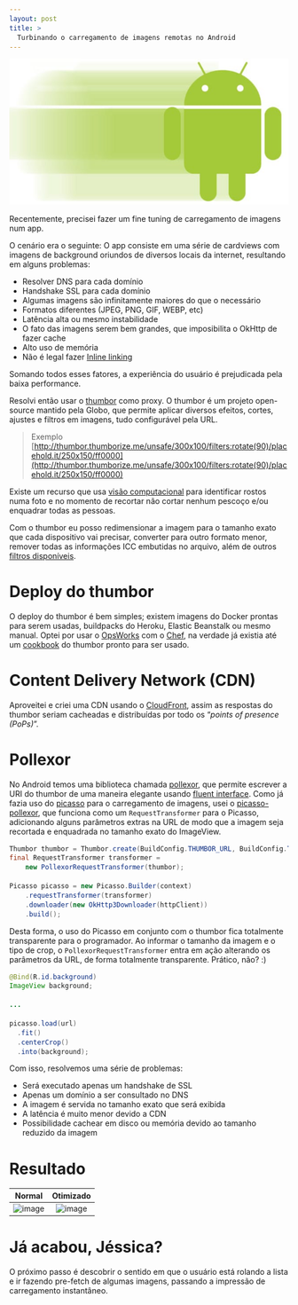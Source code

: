```yaml
---
layout: post
title: >
  Turbinando o carregamento de imagens remotas no Android
---
```


![image](/public/2016-01-28-turbinando-o-carregamento-de-imagens-remotas-no-android/android-fast.jpg)

Recentemente, precisei fazer um fine tuning de carregamento de imagens num app.

O cenário era o seguinte:
O app consiste em uma série de cardviews com imagens de background oriundos de diversos locais da internet, resultando em alguns problemas:

* Resolver DNS para cada domínio
* Handshake SSL para cada domínio
* Algumas imagens são infinitamente maiores do que o necessário
* Formatos diferentes (JPEG, PNG, GIF, WEBP, etc)
* Latência alta ou mesmo instabilidade
* O fato das imagens serem bem grandes, que imposibilita o OkHttp de fazer cache
* Alto uso de memória
* Não é legal fazer [Inline linking](https://en.wikipedia.org/wiki/Inline_linking)

Somando todos esses fatores, a experiência do usuário é prejudicada pela baixa performance.

Resolvi então usar o [thumbor](http://thumborize.me/) como proxy. O thumbor é um projeto open-source mantido pela Globo, que permite aplicar diversos efeitos, cortes, ajustes e filtros em imagens, tudo configurável pela URL.

> Exemplo
> [http://thumbor.thumborize.me/unsafe/300x100/filters:rotate(90)/placehold.it/250x150/ff0000](http://thumbor.thumborize.me/unsafe/300x100/filters:rotate(90)/placehold.it/250x150/ff0000)

Existe um recurso que usa [visão computacional](http://opencv.org/) para identificar rostos numa foto e no momento de recortar não cortar nenhum pescoço e/ou enquadrar todas as pessoas.

Com o thumbor eu posso redimensionar a imagem para o tamanho exato que cada dispositivo vai precisar, converter para outro formato menor, remover todas as informações ICC embutidas no arquivo, além de outros [filtros disponíveis](https://github.com/thumbor/thumbor/wiki/Filters).

Deploy do thumbor
=================
O deploy do thumbor é bem simples; existem imagens do Docker prontas para serem usadas, buildpacks do Heroku, Elastic Beanstalk ou mesmo manual.
Optei por usar o [OpsWorks](https://aws.amazon.com/opsworks/) com o [Chef](https://www.chef.io/chef/), na verdade já existia até um [cookbook](https://github.com/zanui/chef-thumbor) do thumbor pronto para ser usado.

Content Delivery Network (CDN)
==============================
Aproveitei e criei uma CDN usando o [CloudFront](https://aws.amazon.com/cloudfront/), assim as respostas do thumbor seriam cacheadas e distribuídas por todo os “_points of presence (PoPs)_”.

Pollexor
========
No Android temos uma biblioteca chamada [pollexor](https://github.com/square/pollexor), que permite escrever a URI do thumbor de uma maneira elegante usando [fluent interface](https://en.wikipedia.org/wiki/Fluent_interface).
Como já fazia uso do [picasso](http://square.github.io/picasso/) para o carregamento de imagens, usei o [picasso-pollexor](https://github.com/square/picasso/tree/master/picasso-pollexor), que funciona como um `RequestTransformer` para o Picasso, adicionando alguns parâmetros extras na URL de modo que a imagem seja recortada e enquadrada no tamanho exato do ImageView.

```java
Thumbor thumbor = Thumbor.create(BuildConfig.THUMBOR_URL, BuildConfig.THUMBOR_KEY);
final RequestTransformer transformer =
    new PollexorRequestTransformer(thumbor);

Picasso picasso = new Picasso.Builder(context)
    .requestTransformer(transformer)
    .downloader(new OkHttp3Downloader(httpClient))
    .build();
```

Desta forma, o uso do Picasso em conjunto com o thumbor fica totalmente transparente para o programador. Ao informar o tamanho da imagem e o tipo de crop, o `PollexorRequestTransformer` entra em ação alterando os parâmetros da URL, de forma totalmente transparente. Prático, não? :)

``` java
@Bind(R.id.background)
ImageView background;

...

picasso.load(url)
  .fit()
  .centerCrop()
  .into(background);
```

Com isso, resolvemos uma série de problemas:

* Será executado apenas um handshake de SSL
* Apenas um domínio a ser consultado no DNS
* A imagem é servida no tamanho exato que será exibida
* A latência é muito menor devido a CDN
* Possibilidade cachear em disco ou memória devido ao tamanho reduzido da imagem

Resultado
=========

| Normal | Otimizado |
| :---:|:---: |
| ![image](/public/2016-01-28-turbinando-o-carregamento-de-imagens-remotas-no-android/normal.gif) | ![image](/public/2016-01-28-turbinando-o-carregamento-de-imagens-remotas-no-android/optimized.gif) |

Já acabou, Jéssica?
===================

O próximo passo é descobrir o sentido em que o usuário está rolando a lista e ir fazendo pre-fetch de algumas imagens, passando a impressão de carregamento instantâneo.
